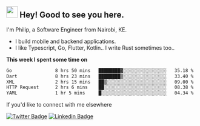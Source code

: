 <h2><img src="https://slackmojis.com/emojis/3643-cool-doge/download" width="30"/> Hey! Good to see you here.</h2>

<p>I'm Philip, a Software Engineer from Nairobi, KE. 

- I build mobile and backend applications.
- I like Typescript, Go, Flutter, Kotlin.. I write Rust sometimes too..</p>

**This week I spent some time on**
<!--START_SECTION:waka-->

```txt
Go                8 hrs 50 mins   ████████▓░░░░░░░░░░░░░░░░   35.18 %
Dart              8 hrs 23 mins   ████████▒░░░░░░░░░░░░░░░░   33.40 %
XML               2 hrs 15 mins   ██▒░░░░░░░░░░░░░░░░░░░░░░   09.00 %
HTTP Request      2 hrs 6 mins    ██░░░░░░░░░░░░░░░░░░░░░░░   08.38 %
YAML              1 hr 5 mins     █░░░░░░░░░░░░░░░░░░░░░░░░   04.34 %
```

<!--END_SECTION:waka-->

If you'd like to connect with me elsewhere

[![Twitter Badge](https://img.shields.io/badge/-Twitter-1ca0f1?style=flat-square&labelColor=1ca0f1&logo=twitter&logoColor=white&link=https://twitter.com/_diogorodrigues)](https://twitter.com/kimathiphil)  [![Linkedin Badge](https://img.shields.io/badge/-LinkedIn-blue?style=flat-square&logo=Linkedin&logoColor=white&link=https://www.linkedin.com/in/philip-kimathi-2604a9114/)](https://www.linkedin.com/in/philip-kimathi-2604a9114/)

